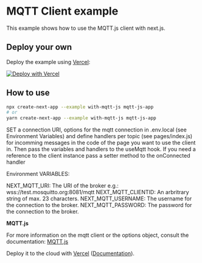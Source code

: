 # MQTT Client example

This example shows how to use the MQTT.js client with next.js.

## Deploy your own

Deploy the example using [Vercel](https://vercel.com):

[![Deploy with Vercel](https://vercel.com/button)](https://vercel.com/import/project?template=https://github.com/vercel/next.js/tree/canary/examples/with-mqtt-js)

## How to use

```bash
npx create-next-app --example with-mqtt-js mqtt-js-app
# or
yarn create-next-app --example with-mqtt-js mqtt-js-app
```

SET a connection URI, options for the mqtt connection in .env.local (see Environment Variables) and define handlers per topic (see pages/index.js) for incomming messages in the code of the page you want to use the client in.
Then pass the variables and handlers to the useMqtt hook.
If you need a reference to the client instance pass a setter method to the onConnected handler

Environment VARIABLES:

NEXT_MQTT_URI: The URI of the broker e.g.: wss://test.mosquitto.org:8081/mqtt
NEXT_MQTT_CLIENTID: An arbritrary string of max. 23 characters. 
NEXT_MQTT_USERNAME: The username for the connection to the broker.
NEXT_MQTT_PASSWORD: The password for the connection to the broker.

**MQTT.js**

For more information on the mqtt client or the options object, consult the documentation: [MQTT.js](https://github.com/mqttjs/MQTT.js)

Deploy it to the cloud with [Vercel](https://vercel.com/import?filter=next.js&utm_source=github&utm_medium=readme&utm_campaign=next-example) ([Documentation](https://nextjs.org/docs/deployment)).
